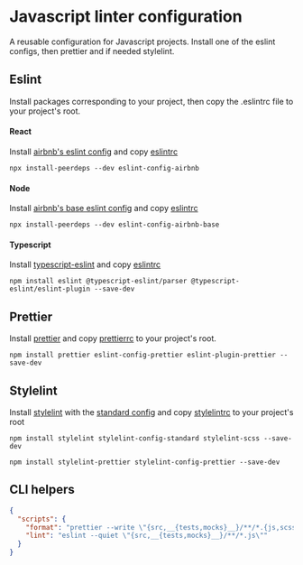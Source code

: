 # Javascript linter configuration

A reusable configuration for Javascript projects. Install one of the eslint configs, then prettier and if needed stylelint.

## Eslint

Install packages corresponding to your project, then copy the .eslintrc file to your project's root.

#### React

Install [airbnb's eslint config](https://www.npmjs.com/package/eslint-config-airbnb) and copy [eslintrc](react/.eslintrc)

```
npx install-peerdeps --dev eslint-config-airbnb
```

#### Node

Install [airbnb's base eslint config](https://www.npmjs.com/package/eslint-config-airbnb-base) and copy [eslintrc](node/.eslintrc)

```
npx install-peerdeps --dev eslint-config-airbnb-base
```

#### Typescript

Install [typescript-eslint](https://github.com/typescript-eslint/typescript-eslint) and copy [eslintrc](typescript/.eslintrc)
```
npm install eslint @typescript-eslint/parser @typescript-eslint/eslint-plugin --save-dev
```

## Prettier

Install [prettier](https://github.com/prettier/prettier) and copy [prettierrc](.prettierrc) to your project's root.

```
npm install prettier eslint-config-prettier eslint-plugin-prettier --save-dev 
```

## Stylelint

Install [stylelint](https://github.com/stylelint/stylelint) with the [standard config](https://github.com/stylelint/stylelint-config-standard) and copy [stylelintrc](.stylelintrc) to your project's root

```
npm install stylelint stylelint-config-standard stylelint-scss --save-dev 

npm install stylelint-prettier stylelint-config-prettier --save-dev 
```

## CLI helpers

```json
{
  "scripts": {
    "format": "prettier --write \"{src,__{tests,mocks}__}/**/*.{js,scss}\"",
    "lint": "eslint --quiet \"{src,__{tests,mocks}__}/**/*.js\""
  }
}
```

